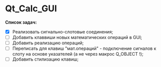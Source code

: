 # Qt_Calc_GUI

**Список задач:**

- [x] Реализовать сигнально-слотовые соединения;
- [ ] Добавить клаввиши новых математических операций в GUI;
- [ ] Добавить реализацию операций;
- [ ] Переписать для клавиш "мат.операций" - подключение сигналов к слоту на основе указателей
(а не через макрос Q_OBJECT !);
- [ ] Добавить стилизацию клавиш;
